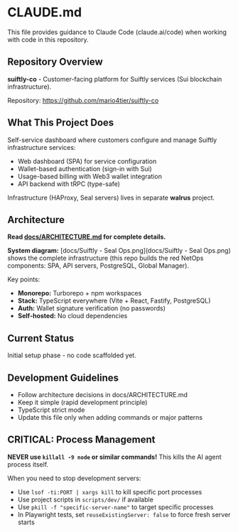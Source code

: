 # CLAUDE.md

This file provides guidance to Claude Code (claude.ai/code) when working with code in this repository.

## Repository Overview

**suiftly-co** - Customer-facing platform for Suiftly services (Sui blockchain infrastructure).

Repository: https://github.com/mario4tier/suiftly-co

## What This Project Does

Self-service dashboard where customers configure and manage Suiftly infrastructure services:
- Web dashboard (SPA) for service configuration
- Wallet-based authentication (sign-in with Sui)
- Usage-based billing with Web3 wallet integration
- API backend with tRPC (type-safe)

Infrastructure (HAProxy, Seal servers) lives in separate **walrus** project.

## Architecture

**Read [docs/ARCHITECTURE.md](docs/ARCHITECTURE.md) for complete details.**

**System diagram:** [docs/Suiftly - Seal Ops.png](docs/Suiftly - Seal Ops.png) shows the complete infrastructure (this repo builds the red NetOps components: SPA, API servers, PostgreSQL, Global Manager).

Key points:
- **Monorepo:** Turborepo + npm workspaces
- **Stack:** TypeScript everywhere (Vite + React, Fastify, PostgreSQL)
- **Auth:** Wallet signature verification (no passwords)
- **Self-hosted:** No cloud dependencies

## Current Status

Initial setup phase - no code scaffolded yet.

## Development Guidelines

- Follow architecture decisions in docs/ARCHITECTURE.md
- Keep it simple (rapid development principle)
- TypeScript strict mode
- Update this file only when adding commands or major patterns

## CRITICAL: Process Management

**NEVER use `killall -9 node` or similar commands!** This kills the AI agent process itself.

When you need to stop development servers:
- Use `lsof -ti:PORT | xargs kill` to kill specific port processes
- Use project scripts in `scripts/dev/` if available
- Use `pkill -f "specific-server-name"` to target specific processes
- In Playwright tests, set `reuseExistingServer: false` to force fresh server starts